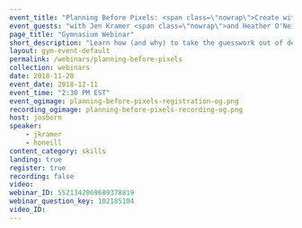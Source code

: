 ```yaml
---
event_title: "Planning Before Pixels: <span class=\"nowrap\">Create with Purpose</span>"
event_guests: "with Jen Kramer <span class=\"nowrap\">and Heather O'Neill</span>"
page_title: "Gymnasium Webinar"
short_description: "Learn how (and why) to take the guesswork out of designing from the authors of <cite>Before You Code</cite>, Jen Kramer and Heather O'Neill, plus our very own Jeremy Osborn. Register to attend and do your idea justice."
layout: gym-event-default
permalink: /webinars/planning-before-pixels
collection: webinars
date: 2018-11-20
event_date: 2018-12-11
event_time: "2:30 PM EST"
event_ogimage: planning-before-pixels-registration-og.png
recording_ogimage: planning-before-pixels-recording-og.png
host: josborn
speaker:
    - jkramer
    - honeill
content_category: skills
landing: true
register: true
recording: false
video:
webinar_ID: 5521342069689378819
webinar_question_key: 102185104
video_ID:
---
```

